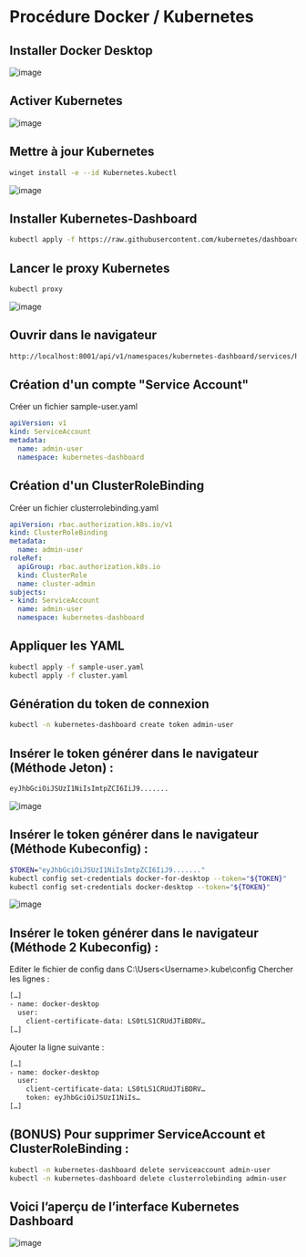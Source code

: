 # Procédure Docker / Kubernetes

## Installer Docker Desktop

![image](https://user-images.githubusercontent.com/73076854/220911935-271707c6-f2db-4809-884b-64bb9d707ca0.png)

## Activer Kubernetes

![image](https://user-images.githubusercontent.com/73076854/220911992-b651b34e-2db6-41e7-b6fe-597693af8d5b.png)

## Mettre à jour Kubernetes
```bash
winget install -e --id Kubernetes.kubectl
```
![image](https://user-images.githubusercontent.com/73076854/220912055-35a095bd-ddf2-4bcf-868e-01f337456b57.png)

## Installer Kubernetes-Dashboard
```bash
kubectl apply -f https://raw.githubusercontent.com/kubernetes/dashboard/v2.7.0/aio/deploy/recommended.yaml
```

## Lancer le proxy Kubernetes
```bash
kubectl proxy
```
![image](https://user-images.githubusercontent.com/73076854/220912329-1e4455ed-8ff0-40bb-a37b-0ad1ad695de4.png)

## Ouvrir dans le navigateur 
```html
http://localhost:8001/api/v1/namespaces/kubernetes-dashboard/services/https:kubernetes-dashboard:/proxy/
```

## Création d'un compte "Service Account"
Créer un fichier sample-user.yaml
```yaml
apiVersion: v1
kind: ServiceAccount
metadata:
  name: admin-user
  namespace: kubernetes-dashboard
```

## Création d'un ClusterRoleBinding
Créer un fichier clusterrolebinding.yaml
```yaml
apiVersion: rbac.authorization.k8s.io/v1
kind: ClusterRoleBinding
metadata:
  name: admin-user
roleRef:
  apiGroup: rbac.authorization.k8s.io
  kind: ClusterRole
  name: cluster-admin
subjects:
- kind: ServiceAccount
  name: admin-user
  namespace: kubernetes-dashboard
```
## Appliquer les YAML
```bash
kubectl apply -f sample-user.yaml
kubectl apply -f cluster.yaml
```
## Génération du token de connexion
```bash
kubectl -n kubernetes-dashboard create token admin-user
```
## Insérer le token générer dans le navigateur (Méthode Jeton) :
```bash
eyJhbGciOiJSUzI1NiIsImtpZCI6IiJ9.......
```
![image](https://user-images.githubusercontent.com/73076854/220912911-b6f6ac53-3357-4135-95f0-aa55e4f50253.png)

## Insérer le token générer dans le navigateur (Méthode Kubeconfig) :
```bash
$TOKEN="eyJhbGciOiJSUzI1NiIsImtpZCI6IiJ9......."
kubectl config set-credentials docker-for-desktop --token="${TOKEN}"
kubectl config set-credentials docker-desktop --token="${TOKEN}"
```
![image](https://user-images.githubusercontent.com/73076854/220913036-9dfd663e-aa06-477f-addf-edc9b8fab474.png)

## Insérer le token générer dans le navigateur (Méthode 2 Kubeconfig) :
Editer le fichier de config dans C:\Users\<Username>\.kube\config
Chercher les lignes :
```bash
[…]
- name: docker-desktop
  user:
    client-certificate-data: LS0tLS1CRUdJTiBDRV…
[…]
```
Ajouter la ligne suivante :
```bash
[…]
- name: docker-desktop
  user:
    client-certificate-data: LS0tLS1CRUdJTiBDRV…
    token: eyJhbGciOiJSUzI1NiIs…
[…]
```

## (BONUS) Pour supprimer ServiceAccount et ClusterRoleBinding :
```bash
kubectl -n kubernetes-dashboard delete serviceaccount admin-user
kubectl -n kubernetes-dashboard delete clusterrolebinding admin-user
```

## Voici l’aperçu de l’interface Kubernetes Dashboard
![image](https://user-images.githubusercontent.com/73076854/220913354-aae580d0-e615-46fc-9ffb-0b4fc4dc4b0c.png)

```bash

```
